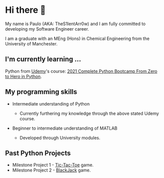 # Hi there 👋

My name is Paulo (AKA: TheS1lentArr0w) and I am fully committed to developing my Software Engineer career.

I am a graduate with an MEng (Hons) in Chemical Engineering from the University of Manchester.

<!--
**TheS1lentArr0w/TheS1lentArr0w** is a ✨ _special_ ✨ repository because its `README.md` (this file) appears on your GitHub profile.

Here are some ideas to get you started:

- 🔭 I’m currently working on ...
- 🌱 I’m currently learning ...
- 👯 I’m looking to collaborate on ...
- 🤔 I’m looking for help with ...
- 💬 Ask me about ...
- 📫 How to reach me: ...
- 😄 Pronouns: ...
- ⚡ Fun fact: ...
-->

## I'm currently learning ...

Python from [Udemy](https://www.udemy.com)'s course: [2021 Complete Python Bootcamp From Zero to Hero in Python](https://www.udemy.com/course/complete-python-bootcamp/).

## My programming skills

* Intermediate understanding of Python
  * Currently furthering my knowledge through the above stated Udemy course.

* Beginner to intermediate understanding of MATLAB
  * Developed through University modules.

## Past Python Projects

* Milestone Project 1 - [Tic-Tac-Toe](https://github.com/TheS1lentArr0w/Milestone-Project-1) game.
* Milestone Project 2 - [BlackJack](https://github.com/TheS1lentArr0w/Milestone-Project-2) game.

<!-- Put in Udemy Milestone projects
Maybe look into uploading code to GitHub
-->

